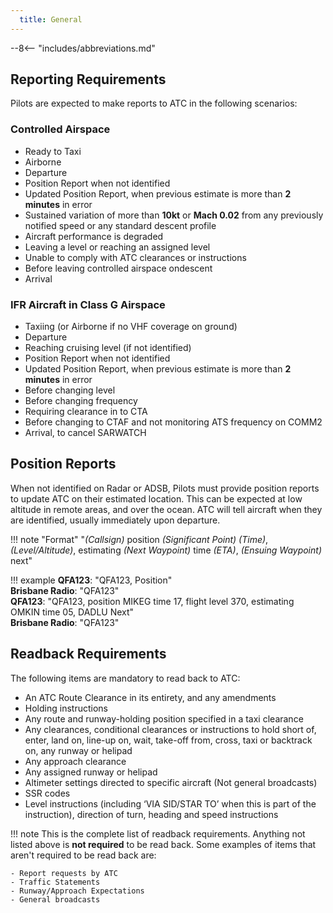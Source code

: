 ```yaml
---
  title: General
---
```


--8<-- "includes/abbreviations.md"

## Reporting Requirements
Pilots are expected to make reports to ATC in the following scenarios:

### Controlled Airspace
- Ready to Taxi
- Airborne
- Departure
- Position Report when not identified
- Updated Position Report, when previous estimate is more than **2 minutes** in error
- Sustained variation of more than **10kt** or **Mach 0.02** from any previously notified speed or any standard descent profile
- Aircraft performance is degraded
- Leaving a level or reaching an assigned level
- Unable to comply with ATC clearances or instructions
- Before leaving controlled airspace ondescent
- Arrival

### IFR Aircraft in Class G Airspace
- Taxiing (or Airborne if no VHF coverage on ground)
- Departure
- Reaching cruising level (if not identified)
- Position Report when not identified
- Updated Position Report, when previous estimate is more than **2 minutes** in error
- Before changing level
- Before changing frequency
- Requiring clearance in to CTA
- Before changing to CTAF and not monitoring ATS frequency on COMM2
- Arrival, to cancel SARWATCH

## Position Reports
When not identified on Radar or ADSB, Pilots must provide position reports to update ATC on their estimated location. This can be expected at low altitude in remote areas, and over the ocean. ATC will tell aircraft when they are identified, usually immediately upon departure.

!!! note "Format"
    "*(Callsign)* position *(Significant Point)* *(Time)*, *(Level/Altitude)*, estimating *(Next Waypoint)* time *(ETA)*, *(Ensuing Waypoint)* next"

!!! example
    **QFA123**: "QFA123, Position"  
    **Brisbane Radio**: "QFA123"  
    **QFA123**: "QFA123, position MIKEG time 17, flight level 370, estimating OMKIN time 05, DADLU Next"  
    **Brisbane Radio**: "QFA123"  



## Readback Requirements
The following items are mandatory to read back to ATC:  

- An ATC Route Clearance in its entirety, and any amendments
- Holding instructions
- Any route and runway-holding position specified in a taxi clearance
- Any clearances, conditional clearances or instructions to hold short of, enter, land on, line-up on, wait, take-off from, cross, taxi or backtrack on, any runway or helipad
- Any approach clearance
- Any assigned runway or helipad
- Altimeter settings directed to specific aircraft (Not general broadcasts)
- SSR codes
- Level instructions (including ‘VIA SID/STAR TO’ when this is part of the instruction), direction of turn, heading and speed instructions

!!! note
    This is the complete list of readback requirements. Anything not listed above is **not required** to be read back. Some examples of items that aren't required to be read back are:

    - Report requests by ATC
    - Traffic Statements
    - Runway/Approach Expectations
    - General broadcasts